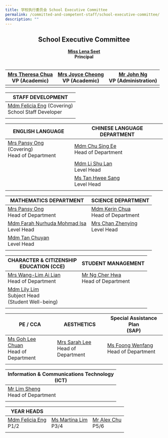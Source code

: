 ```yaml
---
title: 学校执行委员会 School Executive Committee
permalink: /committed-and-competent-staff/school-executive-committee/
description: ""
---
```

## <center>School Executive Committee</center>

**<center><a href="mailto:holyinnocentspri@moe.edu.sg">Miss Lena Seet</a><br>Principal</center>** <br>
	
|<a href="mailto:holyinnocentspri@moe.edu.sg">Mrs Theresa Chua</a><br>VP (Academic)|<a href="mailto:holyinnocentspri@moe.edu.sg">Mrs Joyce Cheong</a><br>VP (Academic)|<a href="mailto:holyinnocentspri@moe.edu.sg">Mr John Ng</a><br>VP (Administration)|
| -------- | -------- | -------- |
|||

|STAFF DEVELOPMENT |
| -------- |
|<a href="mailto:eng_li_yun_felicia@moe.edu.sg">Mdm Felicia Eng</a> (Covering)<br>School Staff Developer|
||

| ENGLISH LANGUAGE|CHINESE LANGUAGE DEPARTMENT|
| -------- | -------- | 
| <a href="mailto:neo_kim_sian_pansy@moe.edu.sg">Mrs Pansy Ong</a> (Covering)<br>Head of Department|<a href="mailto:chu_sing_ee@moe.edu.sg">Mdm Chu Sing Ee</a><br>Head of Department |
||<a href="mailto:li_shu_lan_a@moe.edu.sg">Mdm Li Shu Lan </a><br>Level Head|
||<a href="mailto:tan_hwee_sang@moe.edu.sg">Ms Tan Hwee Sang</a><br>Level Head|
|||

| MATHEMATICS DEPARTMENT | SCIENCE DEPARTMENT |
| -------- | -------- |
|<a href="mailto:neo_kim_sian_pansy@moe.edu.sg">Mrs Pansy Ong</a><br>Head of Department| <a href="mailto:chua_sze_yi@moe.edu.sg">Mdm Kerin Chua</a><br>Head of Department|
|<a href="mailto:farah_nurhuda_mohmad_isa@moe.edu.sg">Mdm Farah Nurhuda Mohmad Isa</a><br>Level Head|<a href="mailto:song_zhenying@moe.edu.sg">Mrs Chan Zhenying</a><br>Level Head|
|<a href="mailto:tan_chuyan@moe.edu.sg">Mdm Tan Chuyan</a><br>Level Head||
|||

| CHARACTER &amp; CITIZENSHIP<br>EDUCATION (CCE)| STUDENT MANAGEMENT|
| -------- | -------- |
|<a href="mailto:wang-lim_ai_lian@moe.edu.sg">Mrs Wang-Lim Ai Lian</a><br>Head of Department|<a href="mailto:ng_cher_hwa@moe.edu.sg">Mr Ng Cher Hwa</a><br>Head of Department|
|<a href="mailto:lim_lily_a@moe.edu.sg">Mdm Lily Lim</a><br>Subject Head<br> (Student Well-being)||
|||

| PE / CCA | AESTHETICS| Special Assistance Plan<br> (SAP) |
| -------- | -------- | -------- |
|<a href="mailto:goh_lee_chuan@moe.edu.sg">Ms Goh Lee Chuan</a><br>Head of Department |<a href="mailto:sarah_koh_hui_khoon@moe.edu.sg">Mrs Sarah Lee</a><br>Head of Department| <a href="mailto:foong_wenfang@moe.edu.sg">Ms Foong Wenfang</a><br>Head of Department|
|||


| Information &amp; Communications Technology<br>(ICT)| 
| -------- | 
| <a href="mailto:lim_sheng@moe.edu.sg">Mr Lim Sheng</a><br>Head of Department|
||

| YEAR HEADS|||
| -------- | -------- | -------- |
|<a href="mailto:eng_li_yun_felicia@moe.edu.sg">Mdm Felicia Eng</a><br>P1/2|<a href="mailto:lim_soo_ngee_martina@moe.edu.sg">Ms Martina Lim</a><br>P3/4|<a href="mailto:chu_yunfeng_alex@moe.edu.sg">Mr Alex Chu</a><br>P5/6|
|||